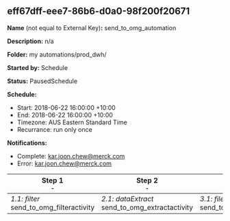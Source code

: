 ## eff67dff-eee7-86b6-d0a0-98f200f20671

**Name** (not equal to External Key)**:** send_to_omg_automation

**Description:** n/a

**Folder:** my automations/prod_dwh/

**Started by:** Schedule

**Status:** PausedSchedule

**Schedule:**

* Start: 2018-06-22 16:00:00 +10:00
* End: 2018-06-22 16:00:00 +10:00
* Timezone: AUS Eastern Standard Time
* Recurrance: run only once

**Notifications:**

* Complete: kar.joon.chew@merck.com
* Error: kar.joon.chew@merck.com

| Step 1<br>_<small>-</small>_ | Step 2<br>_<small>-</small>_ | Step 3<br>_<small>-</small>_ |
| --- | --- | --- |
| _1.1: filter_<br>send_to_omg_filteractivity | _2.1: dataExtract_<br>send_to_omg_extractactivity | _3.1: fileTransfer_<br>send_to_omg_filetransfer |

